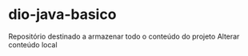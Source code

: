 # dio-java-basico
Repositório destinado a armazenar todo o conteúdo do projeto
Alterar conteúdo local
